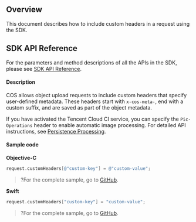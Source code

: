 ## Overview

This document describes how to include custom headers in a request using the SDK.

## SDK API Reference

For the parameters and method descriptions of all the APIs in the SDK, please see [SDK API Reference](https://cos-ios-sdk-doc-1253960454.file.myqcloud.com/).

#### Description

COS allows object upload requests to include custom headers that specify user-defined metadata. These headers start with `x-cos-meta-`, end with a custom suffix, and are saved as part of the object metadata.

If you have activated the Tencent Cloud CI service, you can specify the `Pic-Operations` header to enable automatic image processing. For detailed API instructions, see [Persistence Processing](https://intl.cloud.tencent.com/document/product/1045/33695).

#### Sample code
**Objective-C**

[//]: # (.cssg-snippet-set-custom-headers)
```objective-c
request.customHeaders[@"custom-key"] = @"custom-value";
```

>?For the complete sample, go to [GitHub](https://github.com/tencentyun/cos-snippets/tree/master/iOS/Objc/Examples/cases/SetCustomHeaders.m).

**Swift**

[//]: # (.cssg-snippet-set-custom-headers)
```swift
request.customHeaders["custom-key"] = "custom-value";
```

>?For the complete sample, go to [GitHub](https://github.com/tencentyun/cos-snippets/tree/master/iOS/Swift/Examples/cases/SetCustomHeaders.swift).

